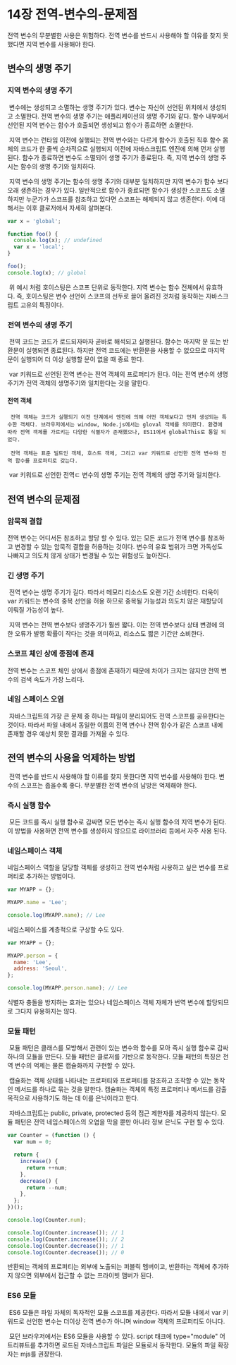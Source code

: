 # 14장 전역-변수의-문제점

전역 변수의 무분별한 사용은 위험하다. 전역 변수를 반드시 사용해야 할 이유를 찾지 못 했다면 지역 변수를 사용해야 한다.

## 변수의 생명 주기

### 지역 변수의 생명 주기

&nbsp;변수에는 생성되고 소멸하는 생명 주기가 있다. 변수는 자신이 선언된 위치에서 생성되고 소멸한다. 전역 변수의 생명 주기는 애플리케이션의 생명 주기와 같다. 함수 내부에서 선언된 지역 변수는 함수가 호출되면 생성되고 함수가 종료하면 소멸한다.

&nbsp;지역 변수는 런타임 이전에 실행되는 전역 변수와는 다르게 함수가 호출된 직후 함수 몸체의 코드가 한 줄씩 순차적으로 실행되지 이전에 자바스크립트 엔진에 의해 먼저 살행된다. 함수가 종료하면 변수도 소멸되어 생명 주기가 종료된다. 즉, 지역 변수의 생명 주시는 함수의 생명 주기와 일치하다.

&nbsp;지역 변수의 생명 주기는 함수의 생명 주기와 대부분 일치하지만 지역 변수가 함수 보다 오래 생존하는 경우가 있다. 일반적으로 함수가 종료되면 함수가 생성한 스코프도 소멸하지만 누군가가 스코프를 참조하고 있다면 스코프는 해제되지 않고 생존한다. 이에 대해서는 이후 클로저에서 자세히 살펴본다.

```js
var x = 'global';

function foo() {
  console.log(x); // undefined
  var x = 'local';
}

foo();
console.log(x); // global
```

&nbsp;위 예시 처럼 호이스팅은 스코프 단위로 동작한다. 지역 변수는 함수 전체에서 유효하다. 즉, 호이스팅은 변수 선언이 스코프의 선두로 끌어 올려진 것처럼 동작하는 자바스크립트 고유의 특징이다.

### 전역 변수의 생명 주기

&nbsp;전역 코드는 코드가 로드되자마자 곧바로 해석되고 실행된다. 함수는 마지막 문 또는 반환문이 실행되면 종료된다. 하지만 전역 코드에는 반환문을 사용할 수 없으므로 마지막 문이 실행되어 더 이상 실행할 문이 없을 때 종료 한다.

&nbsp;var 키워드로 선언된 전역 변수는 전역 객체의 프로퍼티가 된다. 이는 전역 변수의 생명 주기가 전역 객체의 생명주기와 일치한다는 것을 말한다.

#### 전역 객체

```
 전역 객체는 코드가 실행되기 이전 단계에서 엔진에 의해 어떤 객체보다고 먼저 생성되는 특수한 객체다. 브라우저에서는 window, Node.js에서는 gloval 객체를 의미한다. 환경에 따라 전역 객체를 가르키는 다양한 식별자가 존재했으나, ES11에서 globalThis로 통일 되었다.

 전역 객체는 표준 빌트인 객체, 호스트 객체, 그리고 var 키워드로 선언한 전역 변수와 전역 함수를 프로퍼티로 갖는다.
```

&nbsp;var 키워드로 선언한 전역ㄷ 변수의 생명 주기는 전역 객체의 생명 주기와 일치한다.

## 전역 변수의 문제점

### 암묵적 결합

전역 변수는 어디서든 참조하고 할당 할 수 있다. 있는 모든 코드가 전역 변수를 참조하고 변경할 수 있는 암묵적 결합을 허용하는 것이다. 변수의 유효 범위가 크면 가독성도 나빠지고 의도치 않게 상태가 변경될 수 있는 위험성도 높아진다.

### 긴 생명 주기

&nbsp;전역 변수는 생명 주기가 길다. 따라서 메모리 리소스도 오랜 기간 소비한다. 더욱이 var 키워드는 변수의 중복 선언을 허용 하므로 중복될 가능성과 의도치 않은 재할당이 이뤄질 가능성이 높다.

&nbsp;지역 변수는 전역 변수보다 생명주기가 훨씬 짧다. 이는 전역 변수보다 상태 변경에 의한 오류가 발행 확률이 작다는 것을 의미하고, 리소스도 짧은 기간만 소비한다.

### 스코프 체인 상에 종점에 존재

전역 변수는 스코프 체인 상에서 종점에 존재하기 때문에 차이가 크지는 않지만 전역 변수의 검색 속도가 가장 느리다.

### 네임 스페이스 오염

&nbsp;자바스크립트의 가장 큰 문제 중 하나는 파일이 분리되어도 전역 스코프를 공유한다는 것이다. 따라서 파일 내에서 동일한 이름의 전역 변수나 전역 함수가 같은 스코프 내에 존재할 경우 예상치 못한 결과를 가져올 수 있다.

## 전역 변수의 사용을 억제하는 방법

&nbsp;전역 변수를 반드시 사용해야 할 이류를 찾지 못한다면 지역 변수를 사용해야 한다. 변수의 스코프는 좁을수록 좋다. 무분별한 전역 변수의 남방은 억제해야 한다.

### 즉시 실행 함수

&nbsp;모든 코드를 즉시 실행 함수로 감싸면 모든 변수는 즉시 실행 함수의 지역 변수가 된다. 이 방법을 사용하면 전역 변수를 생성하지 않으므로 라이브러리 등에서 자주 사용 된다.

### 네임스페이스 객체

네임스페이스 역할을 담당할 객체를 생성하고 전역 변수처럼 사용하고 싶은 변수를 프로퍼티로 추가하는 방법이다.

```js
var MYAPP = {};

MYAPP.name = 'Lee';

console.log(MYAPP.name); // Lee
```

네임스페이스를 계층적으로 구상할 수도 있다.

```js
var MYAPP = {};

MYAPP.person = {
  name: 'Lee',
  address: 'Seoul',
};

console.log(MYAPP.person.name); // Lee
```

식별자 충돌을 방지하는 효과는 있으나 네임스페이스 객체 자체가 번역 변수에 할당되므로 그다지 유용하지는 않다.

### 모듈 패턴

&nbsp;모듈 패턴은 클래스를 모방해서 관련이 있는 변수와 함수를 모아 즉시 실행 함수로 감싸 하나의 모듈을 만든다. 모듈 패턴은 클로저를 기반으로 동작한다. 모듈 패턴의 특징은 전역 변수의 억제는 물론 캡슐화까지 구현할 수 있다.

&nbsp;캡슐화는 객체 상태를 나타내는 프로퍼티와 프로퍼티를 참조하고 조작할 수 있는 동작인 메서드를 하나로 묶는 것을 말한다. 캡슐화는 객체의 특정 프로퍼티나 메서드를 감출 목적으로 사용하기도 하는 데 이를 은닉이라고 한다.

&nbsp;자바스크립트는 public, private, protected 등의 접근 제한자를 제공하지 않는다. 모듈 패턴은 전역 네임스페이스의 오염을 막을 뿐만 아니라 정보 은닉도 구현 할 수 있다.

```js
var Counter = (function () {
  var num = 0;

  return {
    increase() {
      return ++num;
    },
    decrease() {
      return --num;
    },
  };
})();

console.log(Counter.num);

console.log(Counter.increase()); // 1
console.log(Counter.increase()); // 2
console.log(Counter.decrease()); // 1
console.log(Counter.decrease()); // 0
```

반환되는 객체의 프로퍼티는 외부에 노출되는 퍼블릭 멤버이고, 반환하는 객체에 추가하지 않으면 외부에서 접근할 수 없는 프라이빗 맴버가 된다.

### ES6 모듈

&nbsp;ES6 모듈은 파일 자체의 독자적인 모듈 스코프를 제공한다. 따라서 모듈 내에서 var 키워드로 선언한 변수는 더이상 전역 변수가 아니며 window 객체의 프로퍼티도 아니다.

&nbsp;모던 브라우저에서는 ES6 모듈을 사용할 수 있다. script 태크에 type="module" 어트리뷰트를 추가하면 로드된 자바스크립트 파일은 모듈로서 동작한다. 모듈의 파일 확장자는 mjs를 권장한다.
